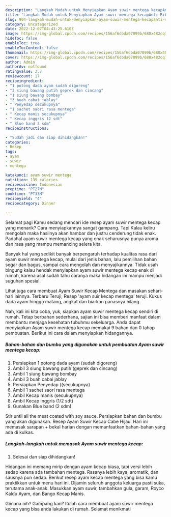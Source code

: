 ```yaml
---
description: "Langkah Mudah untuk Menyiapkan Ayam suwir mentega kecapAnti Ribet"
title: "Langkah Mudah untuk Menyiapkan Ayam suwir mentega kecapAnti Ribet"
slug: 904-langkah-mudah-untuk-menyiapkan-ayam-suwir-mentega-kecapanti-ribet
category: Uncategorized
date: 2022-12-07T04:43:25.610Z
image: https://img-global.cpcdn.com/recipes/156af6dbda07099b/680x482cq70/ayam-suwir-mentega-kecap-foto-resep-utama.jpg
hideToc: false
enableToc: true
enableTocContent: false
thumbnail: https://img-global.cpcdn.com/recipes/156af6dbda07099b/680x482cq70/ayam-suwir-mentega-kecap-foto-resep-utama.jpg
cover: https://img-global.cpcdn.com/recipes/156af6dbda07099b/680x482cq70/ayam-suwir-mentega-kecap-foto-resep-utama.jpg
author: Admin
authorAv: notfound
ratingvalue: 3.7
reviewcount: 17
recipeingredient:
- "1 potong dada ayam sudah digoreng"
- "3 siung bawang putih geprek dan cincang"
- "1 siung bawang bombay"
- "3 buah cabai jablay"
- " Penyedap secukupnya"
- "1 sachet saori rasa mentega"
- " Kecap manis secukupnya"
- " Kecap inggris 12 sdt"
- " Blue band 2 sdm"
recipeinstructions:

- "Sudah jadi dan siap dihidangkan!"
categories:
- Resep
tags:
- ayam
- suwir
- mentega

katakunci: ayam suwir mentega 
nutrition: 135 calories
recipecuisine: Indonesian
preptime: "PT27M"
cooktime: "PT33M"
recipeyield: "4"
recipecategory: Dinner

---
```



Selamat pagi Kamu sedang mencari ide resep ayam suwir mentega kecap yang menarik? Cara menyiapkannya sangat gampang. Tapi Kalau keliru mengolah maka hasilnya akan hambar dan justru cenderung tidak enak. Padahal ayam suwir mentega kecap yang enak seharusnya punya aroma dan rasa yang mampu memancing selera kita.


Banyak hal yang sedikit banyak berpengaruh terhadap kualitas rasa dari ayam suwir mentega kecap, mulai dari jenis bahan, lalu pemilihan bahan segar dan bagus, sampai cara mengolah dan menyajikannya. Tidak usah bingung kalau hendak menyiapkan ayam suwir mentega kecap enak di rumah, karena asal sudah tahu caranya maka hidangan ini mampu menjadi suguhan spesial.

Lihat juga cara membuat Ayam Suwir Kecap Mentega dan masakan sehari-hari lainnya. Terbaru Teruji; Resep &#39;ayam suir kecap mentega&#39; teruji. Kukus dada ayam hingga matang, angkat dan biarkan panasnya hilang.


Nah, kali ini kita coba, yuk, siapkan ayam suwir mentega kecap sendiri di rumah. Tetap berbahan sederhana, sajian ini bisa memberi manfaat dalam membantu menjaga kesehatan tubuhmu sekeluarga. Anda dapat menyiapkan Ayam suwir mentega kecap memakai 9 bahan dan 0 tahap pembuatan. Berikut ini cara dalam menyiapkan hidangannya.

<!--inarticleads1-->

##### Bahan-bahan dan bumbu yang digunakan untuk pembuatan Ayam suwir mentega kecap:

1. Persiapkan 1 potong dada ayam (sudah digoreng)
1. Ambil 3 siung bawang putih (geprek dan cincang)
1. Ambil 1 siung bawang bombay
1. Ambil 3 buah cabai jablay
1. Persiapkan  Penyedap ((secukupnya)
1. Ambil 1 sachet saori rasa mentega
1. Ambil  Kecap manis (secukupnya)
1. Ambil  Kecap inggris (1/2 sdt)
1. Gunakan  Blue band (2 sdm)


Stir until all the meat coated with soy sauce. Persiapkan bahan dan bumbu yang akan digunakan. Resep Ayam Suwir Kecap Cabe Hijau⁣⁣. Hari ini memasak sarapan + bekal harian dengan memanfaatkan bahan-bahan yang ada di kulkas. 

<!--inarticleads2-->

##### Langkah-langkah untuk memasak Ayam suwir mentega kecap:


1. Selesai dan siap dihidangkan!

Hidangan ini memang mirip dengan ayam kecap biasa, tapi versi lebih sedap karena ada tambahan mentega. Rasanya lebih kaya, aromatik, dan sausnya pun sedap. Berikut resep ayam kecap mentega yang bisa kamu praktikkan untuk menu hari ini. Dijamin seluruh anggota keluarga pasti suka, terutama anak-anak. Masukkan ayam suwir, tambahkan gula, garam, Royco Kaldu Ayam, dan Bango Kecap Manis. 

Gimana nih? Gampang kan? Itulah cara membuat ayam suwir mentega kecap yang bisa anda lakukan di rumah. Selamat menikmati
